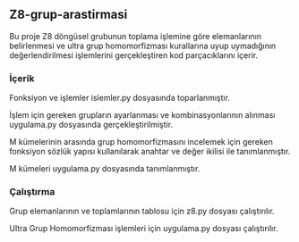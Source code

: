<h2>Z8-grup-arastirmasi</h2>
Bu proje Z8 döngüsel grubunun toplama işlemine göre elemanlarının belirlenmesi ve ultra grup homomorfizması kurallarına uyup uymadığının değerlendirilmesi işlemlerini gerçekleştiren kod parçacıklarını içerir.
<h3>İçerik</h3>
<p>Fonksiyon ve işlemler islemler.py dosyasında toparlanmıştır.</p>
<p>İşlem için gereken grupların ayarlanması ve kombinasyonlarının alınması uygulama.py dosyasında gerçekleştirilmiştir.</p>
<p>M kümelerinin arasında grup homomorfizmasını incelemek için gereken fonksiyon sözlük yapısı kullanılarak anahtar ve değer ikilisi ile tanımlanmıştır.</p>
<p>M kümeleri uygulama.py dosyasında tanımlanmıştır.</p>
<h3>Çalıştırma</h3>
<p>Grup elemanlarının ve toplamlarının tablosu için z8.py dosyası çalıştırılır.</p>
<p>Ultra Grup Homomorfizması işlemleri için uygulama.py dosyası çalıştırılır.</p>
